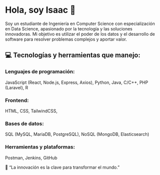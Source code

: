 # Hola, soy Isaac 👋

Soy un estudiante de Ingeniería en Computer Science con especialización en Data Science, apasionado por la tecnología y las soluciones innovadoras. Mi objetivo es utilizar el poder de los datos y el desarrollo de software para resolver problemas complejos y aportar valor.

## 💻 Tecnologías y herramientas que manejo:

### Lenguajes de programación:

JavaScript (React, Node.js, Express, Axios),
Python,
Java,
C/C++,
PHP (Laravel), 
R

### Frontend:

HTML, CSS,
TailwindCSS,

### Bases de datos:

SQL (MySQL, MariaDB, PostgreSQL),
NoSQL (MongoDB, Elasticsearch)

### Herramientas y plataformas:

Postman,
Jenkins,
GitHub

🚀 “La innovación es la clave para transformar el mundo.”

